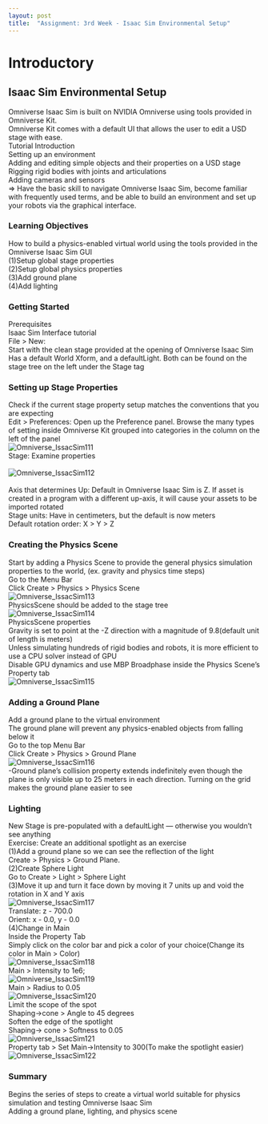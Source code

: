 ```yaml
---
layout: post
title:  "Assignment: 3rd Week - Isaac Sim Environmental Setup"
---
```


# Introductory 
## Isaac Sim Environmental Setup 
Omniverse Isaac Sim is built on NVIDIA Omniverse using tools provided in Omniverse Kit. <br/>
Omniverse Kit comes with a default UI that allows the user to edit a USD stage with ease.  <br/>
Tutorial Introduction <br/>
Setting up an environment <br/>
Adding and editing simple objects and their properties on a USD stage <br/>
Rigging rigid bodies with joints and articulations <br/>
Adding cameras and sensors <br/>
=> Have the basic skill to navigate Omniverse Isaac Sim, become familiar with frequently used terms, and be able to build an environment and set up your robots via the graphical interface. <br/>

### Learning Objectives 
How to build a physics-enabled virtual world using the tools provided in the Omniverse Isaac Sim GUI <br/>
(1)Setup global stage properties <br/>
(2)Setup global physics properties <br/>
(3)Add ground plane <br/>
(4)Add lighting <br/>

### Getting Started 
Prerequisites <br/>
Isaac Sim Interface tutorial <br/>
File > New: <br/>
Start with the clean stage provided at the opening of Omniverse Isaac Sim <br/> 
Has a default World Xform, and a defaultLight. Both can be found on the stage tree on the left under the Stage tag <br/> 

### Setting up Stage Properties
Check if the current stage property setup matches the conventions that you are expecting <br/> 
Edit > Preferences: Open up the Preference panel. Browse the many types of setting inside Omniverse Kit grouped into categories in the column on the left of the panel <br/> 
![Omniverse_IssacSim111](https://github.com/growingpenguin/growingpenguin.github.io/assets/110277903/04cf3e99-df9d-4ba1-9a65-d1469bb5be53) <br/> 
Stage: Examine properties <br/>  
![Omniverse_IssacSim112](https://github.com/growingpenguin/growingpenguin.github.io/assets/110277903/89210704-99c8-46b2-97c9-ec31190a5fcb) <br/>  
Axis that determines Up: Default in Omniverse Isaac Sim is Z. If asset is created in a program with a different up-axis, it will cause your assets to be imported rotated <br/>
Stage units: Have in centimeters, but the default is now meters <br/>
Default rotation order: X > Y > Z <br/>

### Creating the Physics Scene
Start by adding a Physics Scene to provide the general physics simulation properties to the world, (ex. gravity and physics time steps) <br/> 
Go to the Menu Bar <br/>
Click Create > Physics > Physics Scene <br/>
![Omniverse_IssacSim113](https://github.com/growingpenguin/growingpenguin.github.io/assets/110277903/301d2cde-e8de-4b00-9525-aed0267eeb67) <br/> 
PhysicsScene should be added to the stage tree  <br/>
![Omniverse_IssacSim114](https://github.com/growingpenguin/growingpenguin.github.io/assets/110277903/6ccf250c-b635-4ab7-b962-0afae85e5ac2) <br/>
PhysicsScene properties  <br/>
Gravity is set to point at the -Z direction with a magnitude of 9.8(default unit of length is meters) <br/> 
Unless simulating hundreds of rigid bodies and robots, it is more efficient to use a CPU solver instead of GPU <br/> 
Disable GPU dynamics and use MBP Broadphase inside the Physics Scene’s Property tab <br/> 
![Omniverse_IssacSim115](https://github.com/growingpenguin/growingpenguin.github.io/assets/110277903/abe11f74-2755-4e9f-b0ee-aadb8b6d8e5d) <br/> 

### Adding a Ground Plane
Add a ground plane to the virtual environment <br/> 
The ground plane will prevent any physics-enabled objects from falling below it <br/> 
Go to the top Menu Bar  <br/> 
Click Create > Physics > Ground Plane <br/> 
![Omniverse_IssacSim116](https://github.com/growingpenguin/growingpenguin.github.io/assets/110277903/de28356f-9395-43e9-95fb-8280b7ba6ca6) <br/>
-Ground plane’s collision property extends indefinitely even though the plane is only visible up to 25 meters in each direction. Turning on the grid makes the ground plane easier to see <br/>

### Lighting
New Stage is pre-populated with a defaultLight — otherwise you wouldn’t see anything <br/> 
Exercise: Create an additional spotlight as an exercise <br/> 
(1)Add a ground plane so we can see the reflection of the light <br/> 
Create > Physics > Ground Plane. <br/> 
(2)Create Sphere Light <br/>
Go to Create > Light > Sphere Light <br/>
(3)Move it up and turn it face down by moving it 7 units up and void the rotation in X and Y axis <br/>
![Omniverse_IssacSim117](https://github.com/growingpenguin/growingpenguin.github.io/assets/110277903/cd3ea8a8-aaef-4c80-85e8-96ef9ac5d450) <br/>
Translate: z - 700.0 <br/>
Orient: x - 0.0, y - 0.0 <br/>
(4)Change in Main <br/>
Inside the Property Tab <br/>
Simply click on the color bar and pick a color of your choice(Change its color in Main > Color) <br/>
![Omniverse_IssacSim118](https://github.com/growingpenguin/growingpenguin.github.io/assets/110277903/b8b04b4e-82aa-4dd4-9b6a-0abd43a9cf27) <br/>
Main > Intensity to 1e6; <br/> 
![Omniverse_IssacSim119](https://github.com/growingpenguin/growingpenguin.github.io/assets/110277903/43633ae9-f00c-4bc6-9f7f-b2db67334875) <br/> 
Main > Radius to 0.05 <br/>
![Omniverse_IssacSim120](https://github.com/growingpenguin/growingpenguin.github.io/assets/110277903/42e36c6a-5aaf-4c1a-956a-1df6829f58d7) <br/>
Limit the scope of the spot <br/>
Shaping->cone > Angle to 45 degrees <br/>
Soften the edge of the spotlight <br/>
Shaping-> cone > Softness to 0.05 <br/>
![Omniverse_IssacSim121](https://github.com/growingpenguin/growingpenguin.github.io/assets/110277903/626b5afa-61e4-4509-b4e9-1b98542d9a0b) <br/>
Property tab > Set Main->Intensity to 300(To make the spotlight easier) <br/>
![Omniverse_IssacSim122](https://github.com/growingpenguin/growingpenguin.github.io/assets/110277903/6b6fdf74-9079-4275-b59e-5dd606725097) <br/>

### Summary
Begins the series of steps to create a virtual world suitable for physics simulation and testing Omniverse Isaac Sim  <br/>
Adding a ground plane, lighting, and physics scene <br/>




